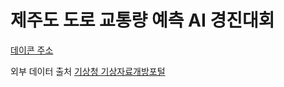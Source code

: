 # 제주도 도로 교통량 예측 AI 경진대회  

[데이콘 주소](https://dacon.io/competitions/official/235985/overview/description)

외부 데이터 출처
[기상청 기상자료개방포털](https://data.kma.go.kr/data/grnd/selectAsosRltmList.do?pgmNo=36)
